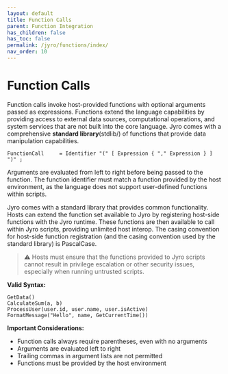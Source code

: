 ```yaml
---
layout: default
title: Function Calls
parent: Function Integration
has_children: false
has_toc: false
permalink: /jyro/functions/index/
nav_order: 10
---
```


# Function Calls

Function calls invoke host-provided functions with optional arguments passed as expressions. Functions extend the language capabilities by providing access to external data sources, computational operations, and system services that are not built into the core language. Jyro comes with a comprehensive **standard library**(stdlib/) of functions that provide data manipulation capabilities.

```
FunctionCall     = Identifier "(" [ Expression { "," Expression } ] ")" ;
```

Arguments are evaluated from left to right before being passed to the function. The function identifier must match a function provided by the host environment, as the language does not support user-defined functions within scripts.

Jyro comes with a standard library that provides common functionality. Hosts can extend the function set available to Jyro by registering host-side functions with the Jyro runtime. These functions are then available to call within Jyro scripts, providing unlimited host interop. The casing convention for host-side function registration (and the casing convention used by the standard library) is PascalCase.

> ⚠ Hosts must ensure that the functions provided to Jyro scripts cannot result in privilege escalation or other security issues, especially when running untrusted scripts.

**Valid Syntax:**
```jyro
GetData()
CalculateSum(a, b)
ProcessUser(user.id, user.name, user.isActive)
FormatMessage("Hello", name, GetCurrentTime())
```

**Important Considerations:**
- Function calls always require parentheses, even with no arguments
- Arguments are evaluated left to right
- Trailing commas in argument lists are not permitted
- Functions must be provided by the host environment